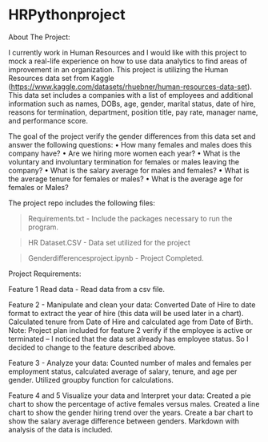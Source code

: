 # HRPythonproject
About The Project: 

I currently work in Human Resources and I would like with this project to mock a real-life experience on how to use data analytics to find areas of improvement in an organization. This project is utilizing the Human Resources data set from Kaggle (https://www.kaggle.com/datasets/rhuebner/human-resources-data-set). This data set includes a companies with a list of employees and additional information such as names, DOBs, age, gender, marital status, date of hire, reasons for termination, department, position title, pay rate, manager name, and performance score.

The goal of the project verify the gender differences from this data set and answer the following questions:
•   How many females and males does this company have?
•   Are we hiring more women each year? 
•   What is the voluntary and involuntary termination for females or males leaving the company?
•   What is the salary average for males and females?
•   What is the average tenure for females or males?
•   What is the average age for females or Males? 

The project repo includes the following files: 

> Requirements.txt - Include the packages necessary to run the program. 

> HR Dataset.CSV - Data set utilized for the project

> Genderdifferencesproject.ipynb - Project Completed. 

Project Requirements: 

Feature 1 Read data - Read data from a csv file. 

Feature 2 - Manipulate and clean your data: Converted Date of Hire to date format to extract the year of hire (this data will be used later in a chart). Calculated tenure from Date of Hire and calculated age from Date of Birth. Note: Project plan included for feature 2 verify if the employee is active or terminated – I noticed that the data set already has employee status. So I decided to change to the feature described above. 

Feature 3 -  Analyze your data: Counted number of males and females per employment status, calculated average of salary, tenure, and age per gender. Utilized groupby function for calculations. 

Feature 4 and 5 Visualize your data and Interpret your data: Created a pie chart to show the percentage of active females versus males. Created a line chart to show the gender hiring trend over the years. Create a bar chart to show the salary average difference between genders. Markdown with analysis of the data is included. 

